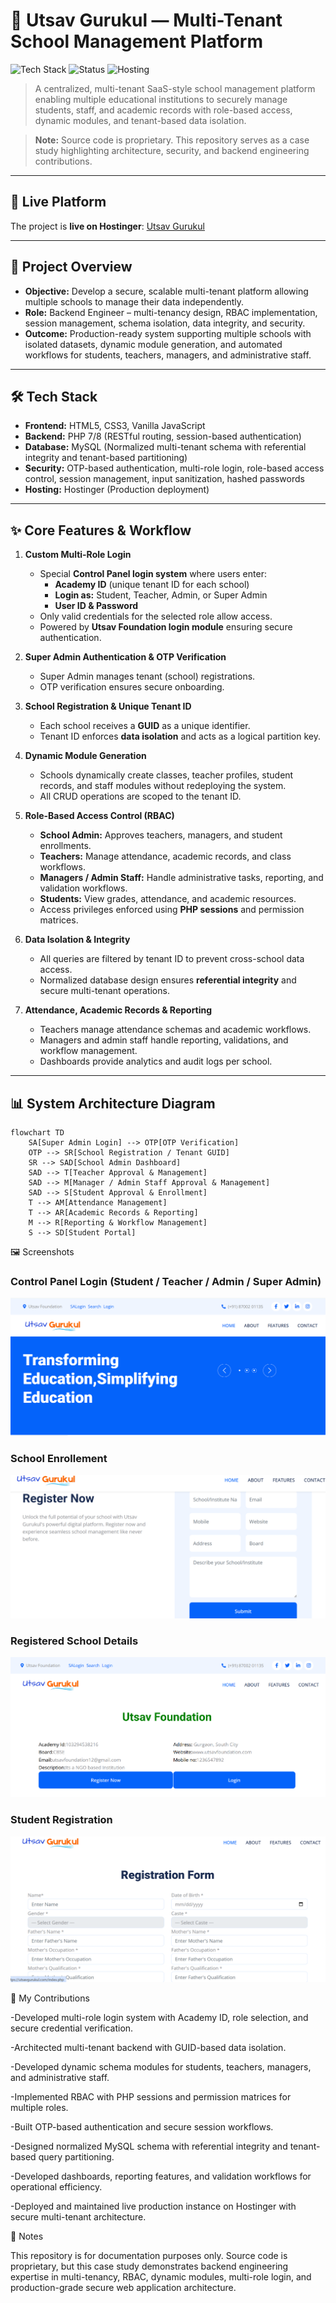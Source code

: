 # 🏫 Utsav Gurukul — Multi-Tenant School Management Platform

![Tech Stack](https://img.shields.io/badge/Tech-PHP%2C%20MySQL%2C%20JavaScript%2C%20HTML%2C%20CSS-blue)
![Status](https://img.shields.io/badge/Status-Live-success)
![Hosting](https://img.shields.io/badge/Hosting-Hostinger-green)

> A centralized, multi-tenant SaaS-style school management platform enabling multiple educational institutions to securely manage students, staff, and academic records with role-based access, dynamic modules, and tenant-based data isolation.  

> **Note:** Source code is proprietary. This repository serves as a case study highlighting architecture, security, and backend engineering contributions.

---

## 🔗 Live Platform
The project is **live on Hostinger**: [Utsav Gurukul](https://utsavgurukul.com/)

---

## 🚀 Project Overview
- **Objective:** Develop a secure, scalable multi-tenant platform allowing multiple schools to manage their data independently.  
- **Role:** Backend Engineer – multi-tenancy design, RBAC implementation, session management, schema isolation, data integrity, and security.  
- **Outcome:** Production-ready system supporting multiple schools with isolated datasets, dynamic module generation, and automated workflows for students, teachers, managers, and administrative staff.

---

## 🛠 Tech Stack
- **Frontend:** HTML5, CSS3, Vanilla JavaScript  
- **Backend:** PHP 7/8 (RESTful routing, session-based authentication)  
- **Database:** MySQL (Normalized multi-tenant schema with referential integrity and tenant-based partitioning)  
- **Security:** OTP-based authentication, multi-role login, role-based access control, session management, input sanitization, hashed passwords  
- **Hosting:** Hostinger (Production deployment)

---

## ✨ Core Features & Workflow
1. **Custom Multi-Role Login**  
   - Special **Control Panel login system** where users enter:  
     - **Academy ID** (unique tenant ID for each school)  
     - **Login as:** Student, Teacher, Admin, or Super Admin  
     - **User ID & Password**  
   - Only valid credentials for the selected role allow access.  
   - Powered by **Utsav Foundation login module** ensuring secure authentication.  

2. **Super Admin Authentication & OTP Verification**  
   - Super Admin manages tenant (school) registrations.  
   - OTP verification ensures secure onboarding.  

3. **School Registration & Unique Tenant ID**  
   - Each school receives a **GUID** as a unique identifier.  
   - Tenant ID enforces **data isolation** and acts as a logical partition key.

4. **Dynamic Module Generation**  
   - Schools dynamically create classes, teacher profiles, student records, and staff modules without redeploying the system.  
   - All CRUD operations are scoped to the tenant ID.

5. **Role-Based Access Control (RBAC)**  
   - **School Admin:** Approves teachers, managers, and student enrollments.  
   - **Teachers:** Manage attendance, academic records, and class workflows.  
   - **Managers / Admin Staff:** Handle administrative tasks, reporting, and validation workflows.  
   - **Students:** View grades, attendance, and academic resources.  
   - Access privileges enforced using **PHP sessions** and permission matrices.  

6. **Data Isolation & Integrity**  
   - All queries are filtered by tenant ID to prevent cross-school data access.  
   - Normalized database design ensures **referential integrity** and secure multi-tenant operations.

7. **Attendance, Academic Records & Reporting**  
   - Teachers manage attendance schemas and academic workflows.  
   - Managers and admin staff handle reporting, validations, and workflow management.  
   - Dashboards provide analytics and audit logs per school.

---

## 📊 System Architecture Diagram
```mermaid
flowchart TD
    SA[Super Admin Login] --> OTP[OTP Verification]
    OTP --> SR[School Registration / Tenant GUID]
    SR --> SAD[School Admin Dashboard]
    SAD --> T[Teacher Approval & Management]
    SAD --> M[Manager / Admin Staff Approval & Management]
    SAD --> S[Student Approval & Enrollment]
    T --> AM[Attendance Management]
    T --> AR[Academic Records & Reporting]
    M --> R[Reporting & Workflow Management]
    S --> SD[Student Portal]
```
🖼 Screenshots

### Control Panel Login (Student / Teacher / Admin / Super Admin)
![Home Screenshot](assets/HP.png) 

### School Enrollement
![Home Screenshot](assets/SE.png) 

### Registered School Details
![Home Screenshot](assets/RS.png) 

### Student Registration
![Home Screenshot](assets/SR.png) 

📄 My Contributions

-Developed multi-role login system with Academy ID, role selection, and secure credential verification.

-Architected multi-tenant backend with GUID-based data isolation.

-Developed dynamic schema modules for students, teachers, managers, and administrative staff.

-Implemented RBAC with PHP sessions and permission matrices for multiple roles.

-Built OTP-based authentication and secure session workflows.

-Designed normalized MySQL schema with referential integrity and tenant-based query partitioning.

-Developed dashboards, reporting features, and validation workflows for operational efficiency.

-Deployed and maintained live production instance on Hostinger with secure multi-tenant architecture.

📢 Notes

This repository is for documentation purposes only.
Source code is proprietary, but this case study demonstrates backend engineering expertise in multi-tenancy, RBAC, dynamic modules, multi-role login, and production-grade secure web application architecture.
